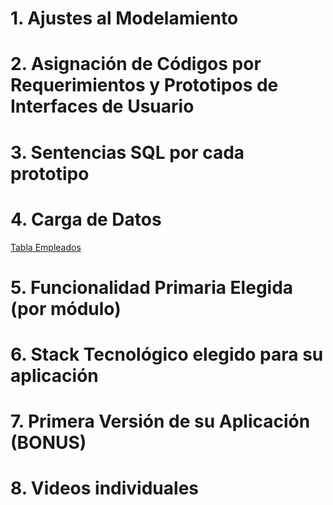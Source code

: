 # 1. Ajustes al Modelamiento

# 2. Asignación de Códigos por Requerimientos y Prototipos de Interfaces de Usuario

# 3. Sentencias SQL por cada prototipo

# 4. Carga de Datos

[Tabla Empleados](Personas.csv)

# 5. Funcionalidad Primaria Elegida (por módulo)

# 6. Stack Tecnológico elegido para su aplicación

# 7. Primera Versión de su Aplicación (BONUS)

# 8. Videos individuales

